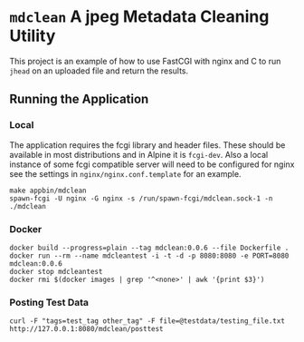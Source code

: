 `mdclean` A jpeg Metadata Cleaning Utility
==========================================

This project is an example of how to use FastCGI with nginx and C to run
`jhead` on an uploaded file and return the results.

Running the Application
-----------------------

### Local

The application requires the fcgi library and header files. These should
be available in most distributions and in Alpine it is `fcgi-dev`. Also
a local instance of some fcgi compatible server will need to be configured
for nginx see the settings in `nginx/nginx.conf.template` for an example.

    make appbin/mdclean
    spawn-fcgi -U nginx -G nginx -s /run/spawn-fcgi/mdclean.sock-1 -n ./mdclean

### Docker

    docker build --progress=plain --tag mdclean:0.0.6 --file Dockerfile .
    docker run --rm --name mdcleantest -i -t -d -p 8080:8080 -e PORT=8080 mdclean:0.0.6
    docker stop mdcleantest
    docker rmi $(docker images | grep '^<none>' | awk '{print $3}')

### Posting Test Data

    curl -F "tags=test_tag other_tag" -F file=@testdata/testing_file.txt http://127.0.0.1:8080/mdclean/posttest

